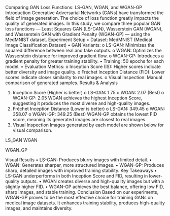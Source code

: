 Comparing GAN Loss Functions: LS-GAN, WGAN, and WGAN-GP
Introduction
Generative Adversarial Networks (GANs) have transformed the field of image generation. The choice of loss function greatly impacts the quality of generated images. In this study, we compare three popular GAN loss functions — Least Squares GAN (LS-GAN), Wasserstein GAN (WGAN), and Wasserstein GAN with Gradient Penalty (WGAN-GP) — using the MedMNIST dataset.
Experiment Setup
•	Dataset: MedMNIST (Medical Image Classification Dataset)
•	GAN Variants:
o	LS-GAN: Minimizes the squared difference between real and fake outputs.
o	WGAN: Optimizes the Wasserstein distance for improved gradient flow.
o	WGAN-GP: Introduces a gradient penalty for greater training stability.
•	Training: 50 epochs for each model.
•	Evaluation Metrics:
o	Inception Score (IS): Higher scores indicate better diversity and image quality.
o	Fréchet Inception Distance (FID): Lower scores indicate closer similarity to real images.
o	Visual Inspection: Manual comparison of generated samples.
Results & Analysis
1.	Inception Score (Higher is better)
o	LS-GAN: 1.75
o	WGAN: 2.07 (Best)
o	WGAN-GP: 2.05
WGAN achieves the highest Inception Score, suggesting it produces the most diverse and high-quality images.
2.	Fréchet Inception Distance (Lower is better)
o	LS-GAN: 349.45
o	WGAN: 358.07
o	WGAN-GP: 349.25 (Best)
WGAN-GP obtains the lowest FID score, meaning its generated images are closest to real images.
3.	Visual Inspection
Images generated by each model are shown below for visual comparison.

LS_GAN	WGAN




WGAN_GP


Visual Results
•	LS-GAN: Produces blurry images with limited detail.
•	WGAN: Generates sharper, more structured images.
•	WGAN-GP: Produces sharp, detailed images with improved training stability.
Key Takeaways
•	LS-GAN underperforms in both Inception Score and FID, resulting in lower-quality outputs.
•	WGAN creates diverse and high-quality images but with a slightly higher FID.
•	WGAN-GP achieves the best balance, offering low FID, sharp images, and stable training.
Conclusion
Based on our experiments, WGAN-GP proves to be the most effective choice for training GANs on medical image datasets. It enhances training stability, produces high-quality images, and maintains diversity.
 

